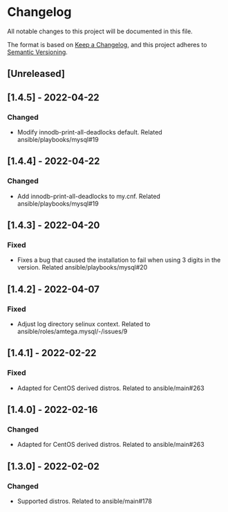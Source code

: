 # Changelog
All notable changes to this project will be documented in this file.

The format is based on [Keep a Changelog](https://keepachangelog.com/en/1.0.0/),
and this project adheres to [Semantic Versioning](https://semver.org/spec/v2.0.0.html).

## [Unreleased]

## [1.4.5] - 2022-04-22
### Changed
- Modify innodb-print-all-deadlocks default. Related ansible/playbooks/mysql#19

## [1.4.4] - 2022-04-22
### Changed
- Add innodb-print-all-deadlocks to my.cnf. Related ansible/playbooks/mysql#19

## [1.4.3] - 2022-04-20
### Fixed
- Fixes a bug that caused the installation to fail when using 3 digits in the version. Related ansible/playbooks/mysql#20

## [1.4.2] - 2022-04-07
### Fixed
- Adjust log directory selinux context. Related to ansible/roles/amtega.mysql/-/issues/9

## [1.4.1] - 2022-02-22
### Fixed
- Adapted for CentOS derived distros. Related to ansible/main#263

## [1.4.0] - 2022-02-16
### Changed
- Adapted for CentOS derived distros. Related to ansible/main#263

## [1.3.0] - 2022-02-02
### Changed
- Supported distros. Related to ansible/main#178
